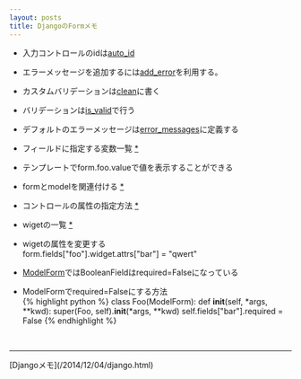 ```yaml
---
layout: posts
title: DjangoのFormメモ 
---
```

* 入力コントロールのidは[auto_id](https://docs.djangoproject.com/en/1.7/ref/forms/api/#django.forms.Form.auto_id)

* エラーメッセージを追加するには[add_error](https://docs.djangoproject.com/en/1.7/ref/forms/api/#django.forms.Form.add_error)を利用する。

* カスタムバリデーションは[clean](https://docs.djangoproject.com/en/1.7/ref/forms/api/#django.forms.Form.clean)に書く

* バリデーションは[is_valid](https://docs.djangoproject.com/en/1.7/ref/forms/api/#django.forms.Form.is_valid)で行う

* デフォルトのエラーメッセージは[error_messages](https://docs.djangoproject.com/en/1.7/ref/forms/fields/#django.forms.Field.error_messages)に定義する

* フィールドに指定する変数一覧 [*](https://docs.djangoproject.com/en/1.7/ref/forms/fields/#core-field-arguments)

* テンプレートでform.foo.valueで値を表示することができる

* formとmodelを関連付ける [*](https://docs.djangoproject.com/en/dev/topics/forms/modelforms/)

* コントロールの属性の指定方法 [*](https://docs.djangoproject.com/en/1.7/ref/forms/widgets/#django.forms.Widget.attrs)

* wigetの一覧 [*](https://docs.djangoproject.com/en/stable/ref/forms/widgets/)

* wigetの属性を変更する   
form.fields["foo"].widget.attrs["bar"] = "qwert" 

* [ModelForm](https://docs.djangoproject.com/en/stable/topics/forms/modelforms/)ではBooleanFieldはrequired=Falseになっている

* ModelFormでrequired=Falseにする方法    
{% highlight python %}
class Foo(ModelForm):
    def __init__(self, *args, **kwd):
        super(Foo, self).__init__(*args, **kwd)
        self.fields["bar"].required = False
{% endhighlight %}

<br/>
<hr/>
[Djangoメモ](/2014/12/04/django.html)
